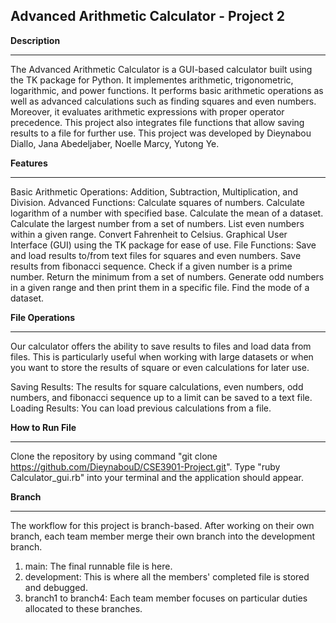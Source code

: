 Advanced Arithmetic Calculator - Project 2
----

**Description**

---

The Advanced Arithmetic Calculator is a GUI-based calculator built using the TK package for Python. 
It implementes arithmetic, trigonometric, logarithmic, and power functions. It performs basic arithmetic operations as well as advanced calculations such as finding squares and even numbers. Moreover, it evaluates arithmetic expressions with proper operator precedence.
This project also integrates file functions that allow saving results to a file for further use.
This project was developed by Dieynabou Diallo, Jana Abedeljaber, Noelle Marcy, Yutong Ye.

**Features**

---

Basic Arithmetic Operations: Addition, Subtraction, Multiplication, and Division.
Advanced Functions:
Calculate squares of numbers.
Calculate logarithm of a number with specified base.
Calculate the mean of a dataset.
Calculate the largest number from a set of numbers.
List even numbers within a given range.
Convert Fahrenheit to Celsius.
Graphical User Interface (GUI) using the TK package for ease of use.
File Functions: Save and load results to/from text files for squares and even numbers. Save results from fibonacci sequence.
Check if a given number is a prime number. 
Return the minimum from a set of numbers. 
Generate odd numbers in a given range and then print them in a specific file.
Find the mode of a dataset.

**File Operations**

---
Our calculator offers the ability to save results to files and load data from files. 
This is particularly useful when working with large datasets or when you want to store the results of square or even calculations for later use.

Saving Results: The results for square calculations, even numbers, odd numbers, and fibonacci sequence up to a limit can be saved to a text file.
Loading Results: You can load previous calculations from a file.

**How to Run File**

---
Clone the repository by using command "git clone https://github.com/DieynabouD/CSE3901-Project.git". Type "ruby Calculator_gui.rb" into your terminal and the application should appear.

**Branch**

---
The workflow for this project is branch-based. After working on their own branch, each team member merge their own branch into the development branch.
1. main: The final runnable file is here. 
2. development: This is where all the members' completed file is stored and debugged.
3. branch1 to branch4: Each team member focuses on particular duties allocated to these branches.


